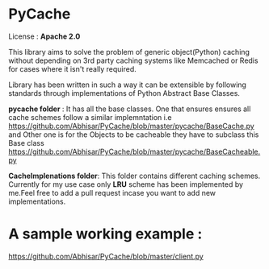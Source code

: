 # PyCache
License : **Apache 2.0**

This library aims to solve the problem of generic object(Python) caching without depending on 3rd party caching systems 
like Memcached or Redis for cases where it isn't really required.

Library has been written in such a way it can be extensible by following standards through implementations of 
Python Abstract Base Classes.

**pycache folder** : It has all the base classes. One that ensures ensures all cache schemes follow a similar implemntation i.e
                 https://github.com/Abhisar/PyCache/blob/master/pycache/BaseCache.py
                 and 
                 Other one is for the Objects to be cacheable they have to subclass this Base class
                 https://github.com/Abhisar/PyCache/blob/master/pycache/BaseCacheable.py
                 
**CacheImplenations folder**: This folder contains different caching schemes.
                   Currently for my use case only **LRU** scheme has been implemented by me.Feel free to add a pull request incase                    you want to add new implementations.
                   
# A sample working example :
https://github.com/Abhisar/PyCache/blob/master/client.py
